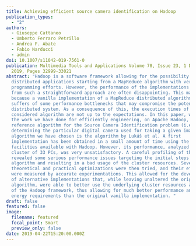 ```yaml
---
title: Achieving efficient source camera identification on Hadoop
publication_types:
  - "2"
authors:
  - Giuseppe Cattaneo
  - Umberto Ferraro Petrillo
  - Andrea F. Abate
  - Fabio Narducci
  - admin
doi: 10.1007/s11042-019-7561-0
publication: Multimedia Tools and Applications Volume 78, Issue 23, 1 December
  2019, Pages 32999-33021
abstract: "Hadoop is a software framework allowing for the possibility of coding
  distributed applications starting from a MapReduce algorithm with very low
  programming efforts. However, the performance of the implementations resulting
  from such a straightforward approach are often disappointing. This may happen
  because a vanilla implementation of a MapReduce distributed algorithm often
  suffers of some performance bottlenecks that may compromise the potential of a
  distributed system. As a consequence of this, the execution times of the
  considered algorithm are not up to the expectations. In this paper, we present
  the work we have done for efficiently engineering, on Apache Hadoop, a
  reference algorithm for the Source Camera Identification problem (i.e.,
  determining the particular digital camera used for taking a given image). The
  algorithm we have chosen is the algorithm by Lukáš et al. A first
  implementation has been obtained in a small amount of time using the default
  facilities available with Hadoop. However, its performance, analyzed using a
  cluster of 33 PCs, was very unsatisfactory. A careful profiling of this code
  revealed some serious performance issues targeting the initial steps of the
  algorithm and resulting in a bad usage of the cluster resources. Several
  theoretical and practical optimizations were then tried, and their effects
  were measured by accurate experimentations. This allowed for the development
  of alternative implementations that, while leaving unaltered the original
  algorithm, were able to better use the underlying cluster resources as well as
  of the Hadoop framework, thus allowing for much better performance and reduced
  energy requirements than the original vanilla implementation. "
draft: false
featured: false
image:
  filename: featured
  focal_point: Smart
  preview_only: false
date: 2019-04-22T15:20:00.000Z
---
```

